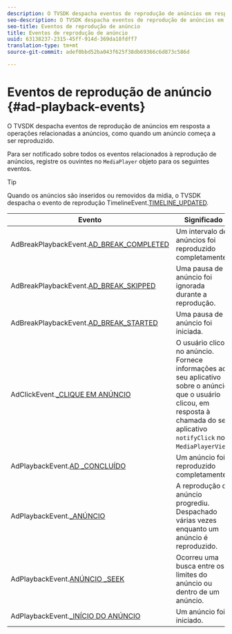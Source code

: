 ```yaml
---
description: O TVSDK despacha eventos de reprodução de anúncios em resposta a operações relacionadas a anúncios, como quando um anúncio começa a ser reproduzido.
seo-description: O TVSDK despacha eventos de reprodução de anúncios em resposta a operações relacionadas a anúncios, como quando um anúncio começa a ser reproduzido.
seo-title: Eventos de reprodução de anúncio
title: Eventos de reprodução de anúncio
uuid: 63138237-2315-45ff-914d-369da18fdff7
translation-type: tm+mt
source-git-commit: adef0bbd52ba043f625f38db69366c6d873c586d

---
```



# Eventos de reprodução de anúncio {#ad-playback-events}

O TVSDK despacha eventos de reprodução de anúncios em resposta a operações relacionadas a anúncios, como quando um anúncio começa a ser reproduzido.

Para ser notificado sobre todos os eventos relacionados à reprodução de anúncios, registre os ouvintes no `MediaPlayer` objeto para os seguintes eventos.

>[!TIP]
>
>Quando os anúncios são inseridos ou removidos da mídia, o TVSDK despacha o evento de reprodução TimelineEvent.[TIMELINE_UPDATED](https://help.adobe.com/en_US/primetime/api/psdk/asdoc-dhls_1.4/com/adobe/mediacore/events/TimelineEvent.html#TIMELINE_UPDATED).

| Evento | Significado |
|---|---|
| AdBreakPlaybackEvent.[AD_BREAK_COMPLETED](https://help.adobe.com/en_US/primetime/api/psdk/asdoc-dhls_1.4/com/adobe/mediacore/events/AdBreakPlaybackEvent.html#AD_BREAK_COMPLETED) | Um intervalo de anúncios foi reproduzido completamente. |
| AdBreakPlaybackEvent.[AD_BREAK_SKIPPED](https://help.adobe.com/en_US/primetime/api/psdk/asdoc-dhls_1.4/com/adobe/mediacore/events/AdBreakPlaybackEvent.html#AD_BREAK_SKIPPED) | Uma pausa de anúncio foi ignorada durante a reprodução. |
| AdBreakPlaybackEvent.[AD_BREAK_STARTED](https://help.adobe.com/en_US/primetime/api/psdk/asdoc-dhls_1.4/com/adobe/mediacore/events/AdBreakPlaybackEvent.html#AD_BREAK_STARTED) | Uma pausa de anúncio foi iniciada. |
| AdClickEvent.[_CLIQUE EM ANÚNCIO](https://help.adobe.com/en_US/primetime/api/psdk/asdoc-dhls_1.4/com/adobe/mediacore/events/AdClickEvent.html#AD_CLICK) | O usuário clicou no anúncio. Fornece informações ao seu aplicativo sobre o anúncio que o usuário clicou, em resposta à chamada do seu aplicativo `notifyClick` no `MediaPlayerView`. |
| AdPlaybackEvent.[AD _CONCLUÍDO](https://help.adobe.com/en_US/primetime/api/psdk/asdoc-dhls_1.4/com/adobe/mediacore/events/AdPlaybackEvent.html#AD_COMPLETED) | Um anúncio foi reproduzido completamente. |
| AdPlaybackEvent.[_ANÚNCIO](https://help.adobe.com/en_US/primetime/api/psdk/asdoc-dhls_1.4/com/adobe/mediacore/events/AdPlaybackEvent.html#AD_PROGRESS) | A reprodução do anúncio progrediu. Despachado várias vezes enquanto um anúncio é reproduzido. |
| AdPlaybackEvent.[ANÚNCIO _SEEK](https://help.adobe.com/en_US/primetime/api/psdk/asdoc-dhls_1.4/com/adobe/mediacore/events/AdPlaybackEvent.html#AD_STARTED) | Ocorreu uma busca entre os limites do anúncio ou dentro de um anúncio. |
| AdPlaybackEvent.[_INÍCIO DO ANÚNCIO](https://help.adobe.com/en_US/primetime/api/psdk/asdoc-dhls_1.4/com/adobe/mediacore/events/AdPlaybackEvent.html#AD_STARTED) | Um anúncio foi iniciado. |